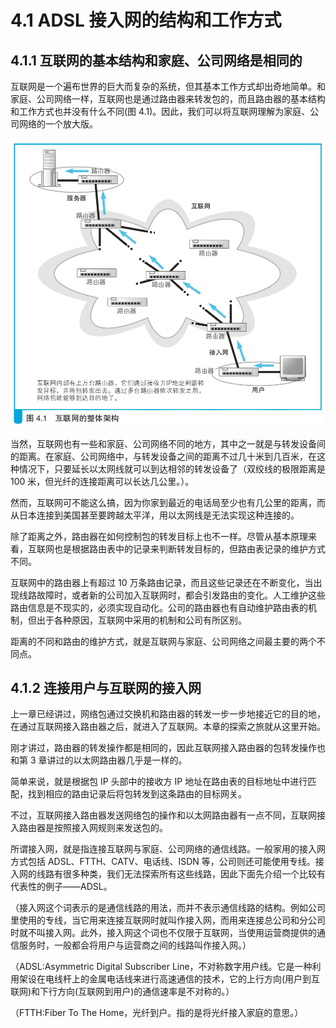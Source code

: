 # 4.1  ADSL 接入网的结构和工作方式

## 4.1.1 互联网的基本结构和家庭、公司网络是相同的

互联网是一个遍布世界的巨大而复杂的系统，但其基本工作方式却出奇地简单。和家庭、公司网络一样，互联网也是通过路由器来转发包的，而且路由器的基本结构和工作方式也并没有什么不同(图 4.1)。因此，我们可以将互联网理解为家庭、公司网络的一个放大版。

![图 4.1 互联网的整体架构](./images/4.1.png)

当然，互联网也有一些和家庭、公司网络不同的地方，其中之一就是与转发设备间的距离。在家庭、公司网络中，与转发设备之间的距离不过几十米到几百米，在这种情况下，只要延长以太网线就可以到达相邻的转发设备了（双绞线的极限距离是 100 米，但光纤的连接距离可以长达几公里。）。

然而，互联网可不能这么搞，因为你家到最近的电话局至少也有几公里的距离，而从日本连接到美国甚至要跨越太平洋，用以太网线是无法实现这种连接的。

除了距离之外，路由器在如何控制包的转发目标上也不一样。尽管从基本原理来看，互联网也是根据路由表中的记录来判断转发目标的，但路由表记录的维护方式不同。

互联网中的路由器上有超过 10 万条路由记录，而且这些记录还在不断变化，当出现线路故障时，或者新的公司加入互联网时，都会引发路由的变化。人工维护这些路由信息是不现实的，必须实现自动化。公司的路由器也有自动维护路由表的机制，但出于各种原因，互联网中采用的机制和公司有所区别。

距离的不同和路由的维护方式，就是互联网与家庭、公司网络之间最主要的两个不同点。

## 4.1.2 连接用户与互联网的接入网

上一章已经讲过，网络包通过交换机和路由器的转发一步一步地接近它的目的地，在通过互联网接入路由器之后，就进入了互联网。本章的探索之旅就从这里开始。

刚才讲过，路由器的转发操作都是相同的，因此互联网接入路由器的包转发操作也和第 3 章讲过的以太网路由器几乎是一样的。

简单来说，就是根据包 IP 头部中的接收方 IP 地址在路由表的目标地址中进行匹配，找到相应的路由记录后将包转发到这条路由的目标网关。

不过，互联网接入路由器发送网络包的操作和以太网路由器有一点不同，互联网接入路由器是按照接入网规则来发送包的。

所谓接入网，就是指连接互联网与家庭、公司网络的通信线路。一般家用的接入网方式包括 ADSL、FTTH、CATV、电话线、ISDN 等，公司则还可能使用专线。接入网的线路有很多种类，我们无法探索所有这些线路，因此下面先介绍一个比较有代表性的例子——ADSL。


（接入网这个词表示的是通信线路的用法，而并不表示通信线路的结构。例如公司里使用的专线，当它用来连接互联网时就叫作接入网，而用来连接总公司和分公司时就不叫接入网。此外，接入网这个词也不仅限于互联网，当使用运营商提供的通信服务时，一般都会将用户与运营商之间的线路叫作接入网。）

（ADSL:Asymmetric Digital Subscriber Line，不对称数字用户线。它是一种利用架设在电线杆上的金属电话线来进行高速通信的技术，它的上行方向(用户到互联网)和下行方向(互联网到用户)的通信速率是不对称的。）

（FTTH:Fiber To The Home，光纤到户。指的是将光纤接入家庭的意思。）